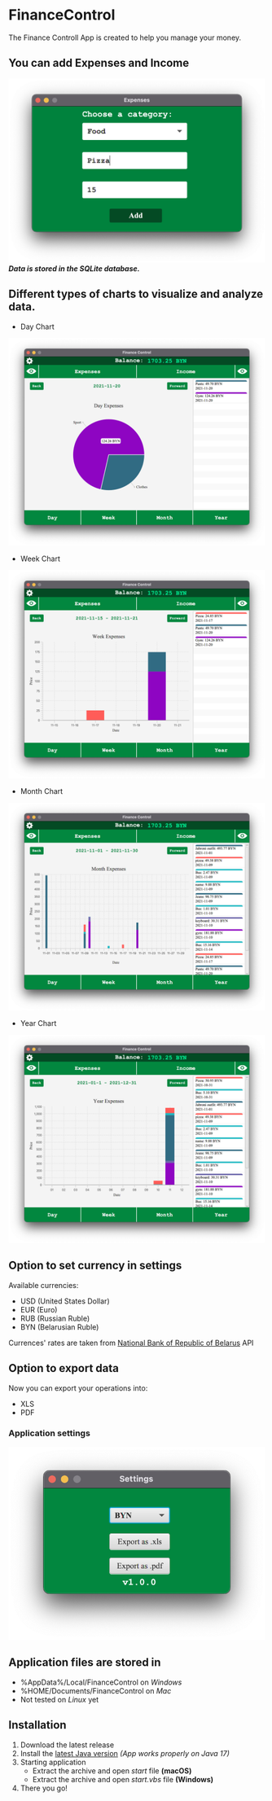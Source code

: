 # FinanceControl

The Finance Controll App is created to help you manage your money.<br>

## You can add Expenses and Income
![image](./repo-resources/add-expenses.png)
***Data is stored in the SQLite database.***

## Different types of charts to visualize and analyze data.
- Day Chart

![image](./repo-resources/day-expenses.png)
- Week Chart

![image](./repo-resources/week-expenses.png)
- Month Chart

![image](./repo-resources/month-expenses.png)
- Year Chart

![image](./repo-resources/year-expenses.png)

## Option to set currency in settings
Available currencies:
- USD (United States Dollar)
- EUR (Euro)
- RUB (Russian Ruble)
- BYN (Belarusian Ruble)

Currences' rates are taken from [National Bank of Republic of Belarus](https://www.nbrb.by/) API

## Option to export data
Now you can export your operations into:
- XLS
- PDF

### Application settings

![image](./repo-resources/settings.png)

## Application files are stored in
- %AppData%/Local/FinanceControl on <i>Windows</i>
- %HOME/Documents/FinanceControl on <i>Mac</i>
- Not tested on <i>Linux</i> yet

## Installation
1. Download the latest release
2. Install the [latest Java version](https://adoptium.net/?variant=openjdk17&jvmVariant=hotspot) *(App works properly on Java 17)*
3. Starting application
    - Extract the archive and open *start* file **(macOS)**
    - Extract the archive and open *start.vbs* file **(Windows)**
4. There you go!